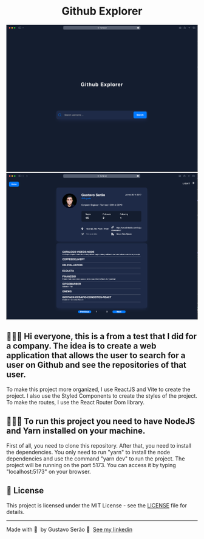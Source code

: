 <h1 align="center">
    Github Explorer
</h1>

<img alt="Mockup" src="./assets/GitExplorerMockUp02.png">
<img alt="Mockup" src="./assets/GitExplorerMockUp01.png">

## 👨🏻‍💻 Hi everyone, this is a from a test that I did for a company. The idea is to create a web application that allows the user to search for a user on Github and see the repositories of that user.

To make this project more organized, I use ReactJS and Vite to create the project. I also use the Styled Components to create the styles of the project. To make the routes, I use the React Router Dom library.

## 👨🏻‍💻 To run this project you need to have NodeJS and Yarn installed on your machine.

First of all, you need to clone this repository. After that, you need to install the dependencies.
You only need to run "yarn" to install the node dependencies and use the command "yarn dev" to run the project. The project will be running on the port 5173. You can access it by typing "localhost:5173" on your browser.

## 📝 License

This project is licensed under the MIT License - see the [LICENSE](LICENSE) file for details.

---

Made with 💜 &nbsp;by Gustavo Serão 👋 &nbsp;[See my linkedin](https://www.linkedin.com/in/gustavoserao/)
